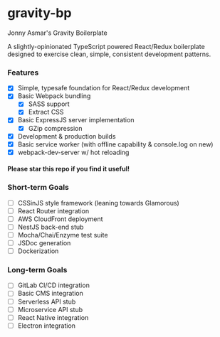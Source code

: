# gravity-bp
Jonny Asmar's Gravity Boilerplate

A slightly-opinionated TypeScript powered React/Redux boilerplate designed to exercise clean, simple, consistent development patterns.

### Features
- [x] Simple, typesafe foundation for React/Redux development
- [x] Basic Webpack bundling
    - [x] SASS support
    - [x] Extract CSS
- [x] Basic ExpressJS server implementation
    - [x] GZip compression
- [x] Development & production builds
- [x] Basic service worker (with offline capability & console.log on new)
- [x] webpack-dev-server w/ hot reloading

#### Please star this repo if you find it useful!

### Short-term Goals
- [ ] CSSinJS style framework (leaning towards Glamorous)
- [ ] React Router integration
- [ ] AWS CloudFront deployment
- [ ] NestJS back-end stub
- [ ] Mocha/Chai/Enzyme test suite
- [ ] JSDoc generation
- [ ] Dockerization

### Long-term Goals
- [ ] GitLab CI/CD integration
- [ ] Basic CMS integration
- [ ] Serverless API stub
- [ ] Microservice API stub
- [ ] React Native integration
- [ ] Electron integration